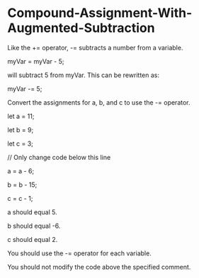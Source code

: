 # Compound-Assignment-With-Augmented-Subtraction

Like the += operator, -= subtracts a number from a variable.

myVar = myVar - 5;

will subtract 5 from myVar. This can be rewritten as:

myVar -= 5;

Convert the assignments for a, b, and c to use the -= operator.

let a = 11;

let b = 9;

let c = 3;

// Only change code below this line

a = a - 6;

b = b - 15;

c = c - 1;

a should equal 5.

b should equal -6.

c should equal 2.

You should use the -= operator for each variable.

You should not modify the code above the specified comment.
